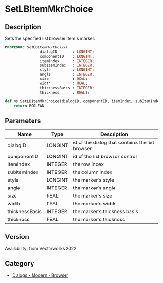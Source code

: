 # SetLBItemMkrChoice

## Description
Sets the specified list browser item's marker.

```pascal
PROCEDURE SetLBItemMkrChoice(
				dialogID       : LONGINT;
				componentID    : LONGINT;
				itemIndex      : INTEGER;
				subItemIndex   : INTEGER;
				style          : LONGINT;
				angle          : INTEGER;
				size           : REAL;
				width          : REAL;
				thicknessBasis : INTEGER;
				thickness      : REAL);
```

```python
def vs.SetLBItemMkrChoice(dialogID, componentID, itemIndex, subItemIndex, style, angle, size, width, thicknessBasis, thickness):
    return BOOLEAN
```

## Parameters
|Name|Type|Description|
|---|---|---|
|dialogID|LONGINT|id of the dialog that contains the list browser|
|componentID|LONGINT|id of the list browser control|
|itemIndex|INTEGER|the row index|
|subItemIndex|INTEGER|the column index|
|style|LONGINT|the marker's style|
|angle|INTEGER|the marker's angle|
|size|REAL|the marker's size|
|width|REAL|the marker's width|
|thicknessBasis|INTEGER|the marker's thickness basis|
|thickness|REAL|the marker's thickness|

## Version
Availability: from Vectorworks 2022

## Category
* [Dialogs - Modern - Browser](../Categories/Dialogs%20-%20Modern%20-%20Browser.md)
